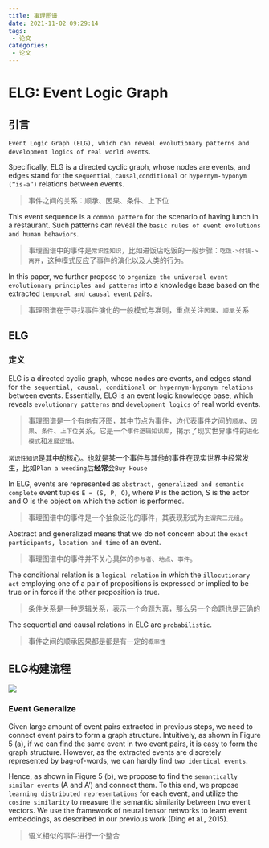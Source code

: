 ```yaml
---
title: 事理图谱
date: 2021-11-02 09:29:14
tags:
 - 论文
categories:
 - 论文
---
```


# ELG: Event Logic Graph

## 引言

`Event Logic Graph (ELG), which can reveal evolutionary patterns and development logics of real world events`.

Specifically, ELG is a directed cyclic graph, whose nodes are events, and edges stand for the `sequential`, `causal`,`conditional` or `hypernym-hyponym (“is-a”)` relations between events.

> 事件之间的关系：顺承、因果、条件、上下位


This event sequence is a `common pattern` for the scenario of having lunch in a restaurant. 
Such patterns can reveal the `basic rules of event evolutions and human behaviors`.

> 事理图谱中的事件是`常识性知识`，比如进饭店吃饭的一般步骤：`吃饭->付钱->离开`，这种模式反应了事件的演化以及人类的行为。

In this paper, we further propose to `organize the universal event evolutionary principles and patterns` into a knowledge base based on the extracted `temporal and causal event` pairs.

> 事理图谱在于寻找事件演化的一般模式与准则，重点关注`因果`、`顺承`关系

## ELG

### 定义

ELG is a directed cyclic graph, whose nodes are events, and edges stand for `the sequential, causal, conditional or hypernym-hyponym relations` between events. Essentially, ELG is an event logic knowledge base, which reveals `evolutionary patterns` and `development logics` of real world events.

> 事理图谱是一个有向有环图，其中节点为事件，边代表事件之间的`顺承`、`因果`、`条件`、`上下位`关系。它是一个`事件逻辑知识库`，揭示了现实世界事件的`进化模式`和`发展逻辑`。

`常识性知识`是其中的核心。也就是某一个事件与其他的事件在现实世界中经常发生，比如`Plan a weeding`后**经常**会`Buy House`

In ELG, events are represented as `abstract, generalized and semantic complete` event tuples `E = (S, P, O)`, where P is the action, S is the actor and O is the object on which the action is performed. 

> 事理图谱中的事件是一个抽象泛化的事件，其表现形式为`主谓宾三元组`。

Abstract and generalized means that we do not concern about the `exact participants, location and time` of an event.

> 事理图谱中的事件并不关心具体的`参与者`、`地点`、`事件`。

The conditional relation is a `logical relation` in which the `illocutionary act` employing one of a pair of propositions is expressed or implied to be true or in force if the other proposition is true.

> 条件关系是一种逻辑关系，表示一个命题为真，那么另一个命题也是正确的

The sequential and causal relations in ELG are `probabilistic`.

> 事件之间的顺承因果都是都是有一定的`概率性`

## ELG构建流程

![](0.png)

### Event Generalize

Given large amount of event pairs extracted in previous steps, we need to connect event pairs to form a graph structure. Intuitively, as shown in Figure 5 (a), if we can find the same event in two event pairs, it is easy to form the graph structure. However, as the extracted events are discretely represented by bag-of-words, we can hardly find `two identical events`. 

Hence, as shown in Figure 5 (b), we propose to find the `semantically similar events` (A and A’) and connect them. To this end, we propose `learning distributed representations` for each event, and utilize the `cosine similarity` to measure the semantic similarity between two event vectors. We use the framework of neural tensor networks to learn event embeddings, as described in our previous work (Ding et al., 2015).

> 语义相似的事件进行一个整合

